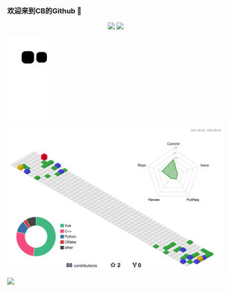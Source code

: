 ### 欢迎来到CB的Github 👋



<div align="center">
  <img height="137px" src="https://github-readme-stats.vercel.app/api?username=SuperCB&show_icons=true&theme=radical" />
  <img height="137px" src="https://github-readme-stats.vercel.app/api/top-langs/?username=SuperCB&hide_title=true&hide_border=true&layout=compact&langs_count=6&text_color=000&icon_color=fff" />
</div>

![](./contribution-snake/github-contribution-grid-snake.svg)

![](./profile-3d-contrib/profile-gitblock.svg)






<img src="https://activity-graph.herokuapp.com/graph?username=SuperCB&theme=xcode" />

